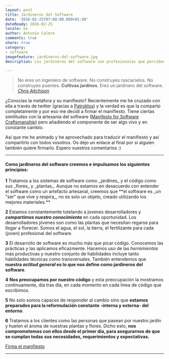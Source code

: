 ```yaml
--- 
layout: post 
title: Jardineros del Software
date: '2016-02-25T07:00:00.000+01:00' 
dateReady: 2016-02-25
locale: es
author: Antonio Calero 
comments: true
share: true
category: 
- software 
imagefeature: jardineros-del-software.jpg
description: Los jardineros del software son profesionales que perciben el desarrollo de software de forma diferente. Su objetivo es difundir sus valores, ser mentores para los nuevos desarrolladores y crear software que se desarrolla con el nivel máximo de calidad.

---
```


> No eres un ingeniero de software. No construyes rascacielos. No construyes puentes. **Cultivas jardines**. Eres un jardinero del software. _[Chris Aitchison](http://www.chrisaitchison.com/2011/05/03/you-are-not-a-software-engineer/)_

¿Conocías la metáfora y su manifiesto? Recientemente me he cruzado con ella a través de twitter (gracias a [Patroklos](https://twitter.com/softwaregarden)) y la verdad es que la comparto completamente y por eso me decidí a firmar el manifiesto. Tiene ciertas similitudes con la artesanía del software ([Manifesto for Software Craftsmanship](http://manifesto.softwarecraftsmanship.org/#/es)) pero añadiendo el componente de ser algo vivo y en constante cambio.

Así que me he animado y he aprovechado para traducir el manifiesto y así compartirlo con todos vosotros. Os dejo un enlace al final por si alguien también quiere firmarlo. Espero vuestros comentarios :)

***

#### Como jardineros del software creemos e impulsamos los siguientes principios:
 
<p></p>
<span class="fa-stack fa-md"><i class="fa fa-circle-o fa-stack-2x"></i><strong class="fa-stack-1x fa-stack-text">1</strong></span> Tratamos a los sistemas de software como _jardines_ y el código como sus _flores_ y _plantas_. Aunque no estamos en desacuerdo con entender el software como un artefacto artesanal, creemos que **el software es _un "ser" que vive y respira_, no es solo un objeto, creado utilizando los mejores materiales.**

<span class="fa-stack fa-md"><i class="fa fa-circle-o fa-stack-2x"></i><strong class="fa-stack-1x fa-stack-text">2</strong></span> Estamos constantemente tutelando a jovenes desarrolladores y **_compartimos nuestro conocimiento_** en cada oportunidad. Los desarrolladores jóvenes son como las plantas que necesitan regarse para llegar a florecer. Somos el agua, el sol, la tierra, el fertilizante para cada (joven) profesional del software.

<span class="fa-stack fa-md"><i class="fa fa-circle-o fa-stack-2x"></i><strong class="fa-stack-1x fa-stack-text">3</strong></span> El desarrollo de software es mucho más que picar código. Conocemos las prácticas y las aplicamos eficazmente. Hacemos uso de las _herramientas_ más productivas y nuestro conjunto de habilidades incluye tanto habilidades técnicas como transversales. También entendemos que **nuestra _actitud general_ es lo que nos define como jardineros del software**.

<span class="fa-stack fa-md"><i class="fa fa-circle-o fa-stack-2x"></i><strong class="fa-stack-1x fa-stack-text">4</strong></span>  **Nos preocupamos por nuestro código** y esta preocupación la mostramos continuamente, día tras día, en cada momento en cada línea de código que escribimos.

<span class="fa-stack fa-md"><i class="fa fa-circle-o fa-stack-2x"></i><strong class="fa-stack-1x fa-stack-text">5</strong></span> No solo somos capaces de responder al cambio sino que **estamos preparados para la reformulación constante -interna y externa- del entorno**.

<span class="fa-stack fa-md"><i class="fa fa-circle-o fa-stack-2x"></i><strong class="fa-stack-1x fa-stack-text">6</strong></span> Tratamos a los clientes como las personas que pasean por nuestro jardín y huelen el ároma de nuestras plantas y flores. Dicho esto, **nos comprometemos con ellos desde el primer día, para asegurarnos de que se cumplan todas sus necesidades, requerimientos y expectativas.** 

<div class="col-lg-8 col-lg-offset-2 text-center">
    <a href="http://softwaregarden.io/sign-the-software-gardener-manifesto" class="btn btn-lg btn-outline">
        <i class="fa fa-pencil"></i> Firma el manifiesto
    </a>
</div>

***

<div class="col-lg-8 col-lg-offset-2 text-center">
<br>
</div>
